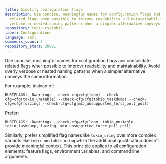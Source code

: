 ```yaml
---
title: Simplify configuration flags
description: Use concise, meaningful names for configuration flags and consolidate
  related flags when possible to improve readability and maintainability. Avoid overly
  verbose or nested naming patterns when a simpler alternative conveys the same information.
repository: tokio-rs/tokio
label: Configurations
language: Yaml
comments_count: 2
repository_stars: 28981
---
```


Use concise, meaningful names for configuration flags and consolidate related flags when possible to improve readability and maintainability. Avoid overly verbose or nested naming patterns when a simpler alternative conveys the same information.

For example, instead of:
```
RUSTFLAGS: -Dwarnings --check-cfg=cfg(loom) --check-cfg=cfg(tokio_unstable) --check-cfg=cfg(tokio_taskdump) --check-cfg=cfg(fuzzing) --check-cfg=cfg(mio_unsupported_force_poll_poll)
```

Prefer:
```
RUSTFLAGS: -Dwarnings --check-cfg=cfg(loom, tokio_unstable, tokio_taskdump, fuzzing, mio_unsupported_force_poll_poll)
```

Similarly, prefer simplified flag names like `tokio_uring` over more complex variants like `tokio_unstable_uring` when the additional qualification doesn't provide meaningful context. This principle applies to all configuration elements: feature flags, environment variables, and command line arguments.